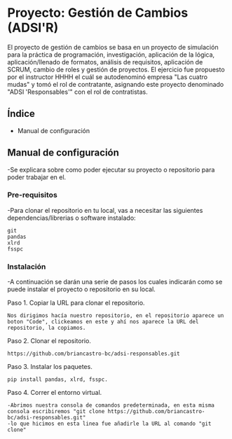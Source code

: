 # Proyecto: Gestión de Cambios (ADSI'R)

El proyecto de gestión de cambios se basa en un proyecto de simulación para la práctica de programación, investigación, aplicación de la lógica, aplicación/llenado de formatos, análisis de requisitos, aplicación de SCRUM, cambio de roles y gestión de proyectos. El ejercicio fue propuesto por el instructor HHHH el cuál se autodenominó empresa "Las cuatro mudas" y tomó el rol de contratante, asignando este proyecto denominado "ADSI 'Responsables'" con el rol de contratistas.

## Índice

- Manual de configuración

## Manual de configuración

-Se explicara sobre como poder ejecutar su proyecto o repositorio para poder trabajar en el.

### Pre-requisitos

-Para clonar el repositorio en tu local, vas a  necesitar las siguientes dependencias/librerias o software instalado:

```
git
pandas
xlrd
fsspc
```

### Instalación

-A continuación se darán una serie de pasos los cuales indicarán como se puede instalar el proyecto o repositorio en su local.

Paso 1. Copiar la URL para clonar el repositorio.

```
Nos dirigimos hacía nuestro repositorio, en el repositorio aparece un boton "Code", clickeamos en este y ahí nos aparece la URL del repositorio, la copiamos.
```

Paso 2. Clonar el repositorio.

```
https://github.com/briancastro-bc/adsi-responsables.git
```

Paso 3. Instalar los paquetes.

```
pip install pandas, xlrd, fsspc.
```

Paso 4. Correr el entorno virtual.

```
-Abrimos nuestra consola de comandos predeterminada, en esta misma consola escribiremos "git clone https://github.com/briancastro-bc/adsi-responsables.git"
-lo que hicimos en esta linea fue añadirle la URL al comando "git clone"
```
